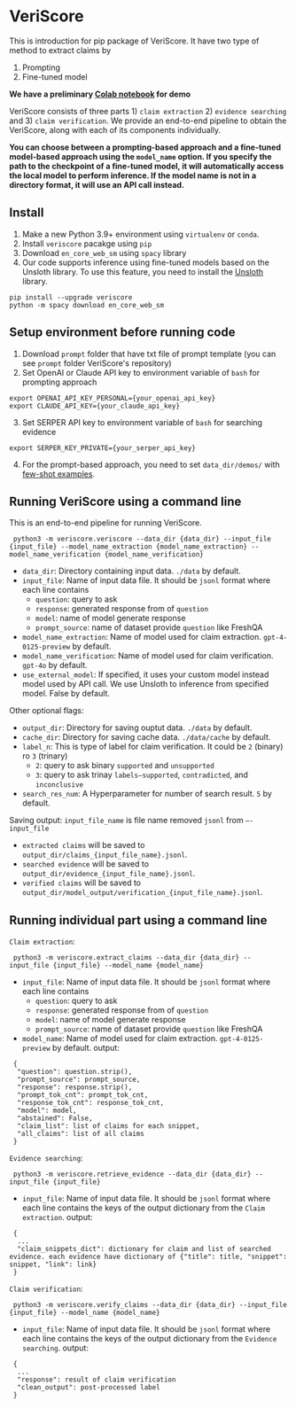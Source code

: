 # VeriScore
This is introduction for pip package of VeriScore. It have two type of method to extract claims by 
1) Prompting 
2) Fine-tuned model

**We have a preliminary [Colab notebook](https://colab.research.google.com/drive/14cJsd5xu-paXb1ld72kF3WA97qzcyEn1?authuser=1#scrollTo=uhfwyPWBUojR) for demo** 

VeriScore consists of three parts 1) `claim extraction` 2) `evidence searching` and 3) `claim verification`.
We provide an end-to-end pipeline to obtain the VeriScore, along with each of its components individually.

**You can choose between a prompting-based approach and a fine-tuned model-based approach using the `model_name` option. If you specify the path to the checkpoint of a fine-tuned model, it will automatically access the local model to perform inference. If the model name is not in a directory format, it will use an API call instead.**

## Install
1. Make a new Python 3.9+ environment using `virtualenv` or `conda`.
2. Install `veriscore` pacakge using `pip`
3. Download `en_core_web_sm` using `spacy` library
4. Our code supports inference using fine-tuned models based on the Unsloth library. To use this feature, you need to install the [Unsloth](https://github.com/unslothai/unsloth) library.
```
pip install --upgrade veriscore
python -m spacy download en_core_web_sm
```

## Setup environment before running code
1. Download `prompt` folder that have txt file of prompt template (you can see `prompt` folder VeriScore's repository)
2. Set OpenAI or Claude API key to environment variable of `bash` for prompting approach
```
export OPENAI_API_KEY_PERSONAL={your_openai_api_key}
export CLAUDE_API_KEY={your_claude_api_key}
```
3. Set SERPER API key to environment variable of `bash` for searching evidence
```
export SERPER_KEY_PRIVATE={your_serper_api_key}
```
4. For the prompt-based approach, you need to set `data_dir/demos/` with [few-shot examples](https://github.com/Yixiao-Song/VeriScore/blob/main/data/demos/few_shot_examples.jsonl).

## Running VeriScore using a command line
This is an end-to-end pipeline for running VeriScore.
```
 python3 -m veriscore.veriscore --data_dir {data_dir} --input_file {input_file} --model_name_extraction {model_name_extraction} --model_name_verification {model_name_verification}
```
* `data_dir`: Directory containing input data. `./data` by default.
* `input_file`: Name of input data file. It should be `jsonl` format where each line contains
    * `question`: query to ask
    * `response`: generated response from of `question`
    * `model`: name of model generate response
    * `prompt_source`: name of dataset provide `question` like FreshQA
* `model_name_extraction`: Name of model used for claim extraction. `gpt-4-0125-preview` by default.
* `model_name_verification`: Name of model used for claim verification. `gpt-4o` by default.
* `use_external_model`: If specified, it uses your custom model instead model used by API call. We use Unsloth to inference from specified model. False by default.

Other optional flags:

* `output_dir`: Directory for saving ouptut data. `./data` by default.
* `cache_dir`: Directory for saving cache data. `./data/cache` by default.
* `label_n`: This is type of label for claim verification. It could be `2` (binary) ro `3` (trinary)
    * `2`: query to ask binary `supported` and `unsupported`
    * `3`: query to ask trinay `labels—supported`, `contradicted`, and `inconclusive`
* `search_res_num`: A Hyperparameter for number of search result. `5` by default.

Saving output: 
`input_file_name` is file name removed `jsonl` from `—-input_file`
* `extracted claims` will be saved to `output_dir/claims_{input_file_name}.jsonl`.
* `searched evidence` will be saved to `output_dir/evidence_{input_file_name}.jsonl`.
* `verified claims` will be saved to `output_dir/model_output/verification_{input_file_name}.jsonl`.


## Running individual part using a command line
`Claim extraction`:
```
 python3 -m veriscore.extract_claims --data_dir {data_dir} --input_file {input_file} --model_name {model_name} 
```
* `input_file`: Name of input data file. It should be `jsonl` format where each line contains
    * `question`: query to ask
    * `response`: generated response from of `question`
    * `model`: name of model generate response
    * `prompt_source`: name of dataset provide `question` like FreshQA
* `model_name`: Name of model used for claim extraction. `gpt-4-0125-preview` by default.
output:
```dictionary
 {
  "question": question.strip(),
  "prompt_source": prompt_source,
  "response": response.strip(),
  "prompt_tok_cnt": prompt_tok_cnt,
  "response_tok_cnt": response_tok_cnt,
  "model": model,
  "abstained": False,  
  "claim_list": list of claims for each snippet,
  "all_claims": list of all claims
 }
```
`Evidence searching`:
```
 python3 -m veriscore.retrieve_evidence --data_dir {data_dir} --input_file {input_file}
```
* `input_file`: Name of input data file. It should be `jsonl` format where each line contains the keys of the output dictionary from the `Claim extraction`.
output:
```dictionary
 {
  ...
  "claim_snippets_dict": dictionary for claim and list of searched evidence. each evidence have dictionary of {"title": title, "snippet": snippet, "link": link}
 }
```

`Claim verification`:
```
 python3 -m veriscore.verify_claims --data_dir {data_dir} --input_file {input_file} --model_name {model_name}
```
* `input_file`: Name of input data file. It should be `jsonl` format where each line contains the keys of the output dictionary from the `Evidence searching`.
output:
```dictionary
 {
  ...
  "response": result of claim verification
  "clean_output": post-processed label
 }
```
